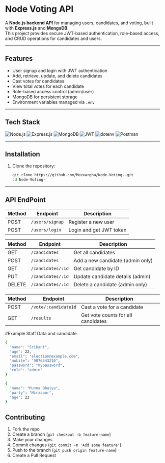 #  Node Voting API

A **Node.js backend API** for managing users, candidates, and voting, built with **Express.js** and **MongoDB**.  
This project provides secure JWT-based authentication, role-based access, and CRUD operations for candidates and users.

---

##  Features

- User signup and login with JWT authentication  
- Add, retrieve, update, and delete candidates  
- Cast votes for candidates  
- View total votes for each candidate  
- Role-based access control (admin/user)  
- MongoDB for persistent storage  
- Environment variables managed via `.env`  

---

##  Tech Stack

![Node.js](https://img.shields.io/badge/Node.js-339933?style=for-the-badge&logo=node.js&logoColor=white)
![Express.js](https://img.shields.io/badge/Express.js-000000?style=for-the-badge&logo=express&logoColor=white)
![MongoDB](https://img.shields.io/badge/MongoDB-47A248?style=for-the-badge&logo=mongodb&logoColor=white)
![JWT](https://img.shields.io/badge/JWT-000000?style=for-the-badge&logo=jsonwebtokens&logoColor=white)
![dotenv](https://img.shields.io/badge/dotenv-000000?style=for-the-badge&logo=dotenv&logoColor=white)
![Postman](https://img.shields.io/badge/Postman-FF6C37?style=for-the-badge&logo=postman&logoColor=white)

---

##  Installation

1. Clone the repository:
   ```bash
   git clone https://github.com/Meexargha/Node-Voting-.git
   cd Node-Voting-

---
##  API EndPoint

| Method | Endpoint        | Description             |
| ------ | --------------- | ----------------------- |
| POST   | `/users/signup` | Register a new user     |
| POST   | `/users/login`  | Login and get JWT token |

| Method | Endpoint          | Description                      |
| ------ | ----------------- | -------------------------------- |
| GET    | `/candidates`     | Get all candidates               |
| POST   | `/candidates`     | Add a new candidate (admin only) |
| GET    | `/candidates/:id` | Get candidate by ID              |
| PUT    | `/candidates/:id` | Update candidate details (admin) |
| DELETE | `/candidates/:id` | Delete a candidate (admin only)  |

| Method | Endpoint             | Description                        |
| ------ | -------------------- | ---------------------------------- |
| POST   | `/vote/:candidateId` | Cast a vote for a candidate        |
| GET    | `/results`           | Get vote counts for all candidates |

#Example Staff Data and candidate
```bash staff
{
  "name": "Srikant", 
  "age": 22,
  "email": "election@example.com", 
  "mobile": "9876543210",
  "password": "mypassword",
  "role": "admin"
}
```

```bash candidate
{
  "name": "Munna Bhaiya",
  "party": "Mirzapur",
  "age": 23
}
`````
## Contributing
1. Fork the repo
2. Create a branch (`git checkout -b feature-name`)
3. Make your changes
4. Commit changes (`git commit -m 'Add some feature'`)
5. Push to the branch (`git push origin feature-name`)
6. Create a Pull Request


